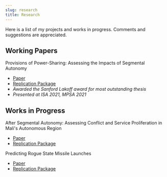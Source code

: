 ```yaml
---
slug: research
title: Research
---
```


Here is a list of my projects and works in progress. Comments and suggestions are appreciated. 

## Working Papers

Provisions of Power-Sharing: Assessing the Impacts of Segmental Autonomy 
* [Paper](https://github.com/tjbrailey/SeniorThesis/blob/master/paper/psp.pdf) 
* [Replication Package](https://github.com/tjbrailey/SeniorThesis) 
* *Awarded the Sanford Lakoff award for most outstanding thesis* 
* *Presented at ISA 2021, MPSA 2021*

## Works in Progress

After Segmental Autonomy: Assessing Conflict and Service Proliferation in Mali's Autonomous Region 
* [Paper](https://github.com/tjbrailey/RegionalAutonomyGIS/blob/master/paper/reg_aut_mali.pdf) 
* [Replication Package](https://github.com/tjbrailey/RegionalAutonomyGIS) 

Predicting Rogue State Missile Launches 
* [Paper](https://github.com/tjbrailey/MissileTest/blob/master/paper/rouge_state_missiles.pdf) 
* [Replication Package](https://github.com/tjbrailey/MissileTest)

